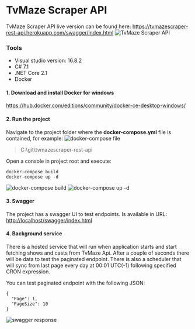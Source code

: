 # TvMaze Scraper API
TvMaze Scraper API live version can be found here:
https://tvmazescraper-rest-api.herokuapp.com/swagger/index.html
![TvMaze Scraper API](https://i.imgur.com/0qbyXRm.png)

### Tools
- Visual studio version: 16.8.2
- C# 7.1
- .NET Core 2.1
- Docker


#### 1. Download and install Docker for windows
https://hub.docker.com/editions/community/docker-ce-desktop-windows/

#### 2. Run the project
Navigate to the project folder where the **docker-compose.yml** file is contained, for example:
![docker-compose file](https://i.imgur.com/EzkO7pA.png)

> C:\git\tvmazescraper-rest-api

Open a console in project root and execute:

    docker-compose build
    docker-compose up -d

![docker-compose build](https://i.imgur.com/NO01iq4.png)
![docker-compose up -d](https://i.imgur.com/4Byk9Yt.png)

#### 3. Swagger
The project has a swagger UI to test endpoints.
Is available in URL:
[http://localhost/swagger/index.html](http://localhost/swagger/index.html)

#### 4. Background service
There is a hosted service that will run when application starts and start fetching shows and casts from TvMaze Api.
After a couple of seconds there will be data to test the paginated endpoint.
There is also a scheduler that will sync from last page every day at 00:01 UTC(-1) following specified CRON expression.

You can test paginated endpoint with the following JSON:

    {
      "Page": 1,
      "PageSize": 10
    }
    
![swagger response](https://i.imgur.com/zh4O5HB.png)